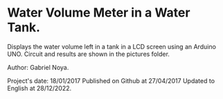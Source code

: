 # Water Volume Meter in a Water Tank.

Displays the water volume left in a tank in a LCD screen using an Arduino UNO. Circuit and results are shown in the pictures folder.

Author: Gabriel Noya.

Project's date: 18/01/2017
Published on Github at 27/04/2017
Updated to English at 28/12/2022.
